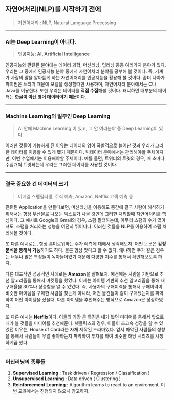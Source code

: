 ## 자연어처리(NLP)를 시작하기 전에

> 자연어처리 : NLP, Natural Language Processing

---

### AI는 Deep Learning이 아니다.

> **인공지능: AI, Artificial Intelligence**

인공지능와 관련된 분야에는 데이터 과학, 머신러닝, 딥러닝 등등 여러가지 분야가 있다. 우리는 그 중에서 인공지능 분야 중에서 자연어처리 분야를 공부해 볼 것이다. 즉, 기계가 사람의 말을 알아듣게 하는 자연어처리를 인공지능을 활용해 볼 것이다. 좀더 나아가 파이썬은 느리기 때문에 모델을 생성할때만 사용하며, 자연어처리 분야에서는 C나 Java를 이용한다. 또한 우리는 데이터를 **직접 수집**해볼 것이다. 왜냐하면 대부분의 데이터는 **한글이 아닌 영어 데이터이기 때문**이다. 

---

### Machine Learning의 일부인 Deep Learning
> AI 안에 Machine Learning 이 있고, 그 안 여러분야 중 Deep Learning이 있다.

이러한 것들이 가능하게 된 이유는 데이터의 양이 폭발적으로 늘어난 것과 우리가 그러한 데이터를 이용할 수 있게 됐기 때문이다. 빅데이터 분야에서는 관리해야할 주체이지만, 이번 수업에서는 이용해야할 주체이다. 예를 들면, 트위터의 트윗의 경우, 매 초마다 수십개씩 트윗되는데 우리는 그러한 데이터를 사용할 것이다.

---

### 결국 중요한 건 데이터의 크기

> 이메일 스팸필터링, 주식 예측, Amazon, Netflix 고객 예측 등

관련된 Application을 만들다보면, 머신러닝을 이용해도 중간에 결국 사람이 해석하기 위해서는 항상 부산물로 나오는 텍스트가 나올 것인데 그러한 처리할때 자연어처리를 핵심이다. 그 예시로 Google의 Gmail의 경우, 스팸 필터하는데, 아무리 스팸의 수가 많아져도, 스팸을 처리하는 성능을 여전히 뛰어나다. 이러한 것들을 NLP를 이용하여 스팸 처리해볼 것이다.

또 다른 예시로는, 항상 흥미로워하는 주가 예측에 대해서 생각해보자. 어떤 논문은 **감정분석을 통해서 가능**하기도 하다. 물론 항상 맞다고 할 수 없다. 왜냐하면 주가 같은 경우는 너무나 많은 특징들이 녹아들어있기 때문에 다양한 지수를 통해서 확인해보도록 하자.

다른 대표적인 성공적인 사례로는 **Amazon**을 살펴보자. 예전에는 사람을 기반으로 추천 알고리즘을 통해서 마켓팅을 했었다. 이제는 아이템 기반의 추천 알고리즘을 통해 재구매율을 30%나 상승함을 알 수 있었다. 즉, 사용자의 구매이력을 통해서 구매이력이 비슷한 아이템을 구매한 사람을 찾는게 아니라, 어떤 물건들이 같이 구매됐는지를 파악하여 어떤 아이템을 샀을때, 다른 아이템을 추천해주는 방식으로 Amazon은 성장하였다.

또 다른 예시는 **Netflix**이다. 이들의 가장 큰 특징은 내가 봤던 미디어를 통해서 앞으로 내가 볼 것들을 미디어를 추천해준다. 넷플릭스의 경우, 이들이 초고속 성장을 할 수 있었던 이유는, House of Card라는 자체 제작된 드라마였다. 앞서 파악된 사람들의 성향을 통해서 사람들이 무얼 좋아하는지 파악하여 투자를 하여 비슷한 해당 시리즈를 시청하게끔 했다.

---

### 머신러닝의 종류들

1. **Supervised Learning** : Task driven ( Regression / Classification )
2. **Unsupervised Learning** : Data driven ( Clustering )
3. **Reinforcement Learning** : Algorithm learns to react to an enviroment, 이번 교육에서는 진행되지 않으니 참고하자.

